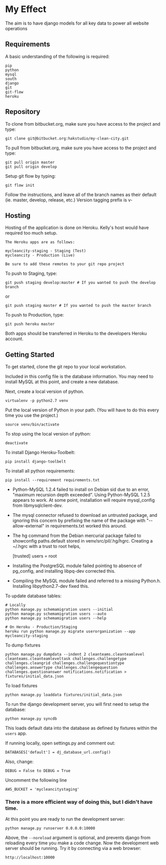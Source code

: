 # My Effect

The aim is to have django models for all key data to power all website operations

## Requirements

A basic understanding of the following is required:

    pip
    python
    mysql
    south
    django
    git
    git-flow
    heroku

## Repository

To clone from bitbucket.org, make sure you have access to the project and type:

    git clone git@bitbucket.org:hakstudio/my-clean-city.git

To pull from bitbucket.org, make sure you have access to the project and type:

    git pull origin master
    git pull origin develop

Setup git flow by typing:

    git flow init

Follow the instructions, and leave all of the branch names as their default (ie. master, develop, release, etc.)
Version tagging prefix is v-

## Hosting

Hosting of the application is done on Heroku. Kelly's host would have required
too much setup.

    The Heroku apps are as follows:
    
    mycleancity-staging - Staging (Test)
    mycleancity - Production (Live)

    Be sure to add these remotes to your git repo project

To push to Staging, type:
    
    git push staging develop:master # If you wanted to push the develop branch

or
    
    git push staging master # If you wanted to push the master branch

To push to Production, type:
    
    git push heroku master

Both apps should be transferred in Heroku to the developers Heroku account.

## Getting Started

To get started, clone the git repo to your local workstation.

Included in this config file is the database information. You may need to
install MySQL at this point, and create a new database.

Next, create a local version of python.

    virtualenv -p python2.7 venv

Put the local version of Python in your path.
(You will have to do this every time you use the project.)

    source venv/bin/activate

To stop using the local version of python:

    deactivate

To install Django Heroku-Toolbelt:
	
	pip install django-toolbelt

To install all python requirements:
    
    pip install --requirement requirements.txt

* Python-MySQL 1.2.4 failed to install on Debian sid due to an error, "maximum recursion depth exceeded". Using Python-MySQL 1.2.5 appears to work.  At some point, installation will require mysql_config from libmysqlclient-dev.

* The mysql connector refused to download an untrusted package, and ignoring this concern by prefixing the name of the package with "--allow-external" in requirements.txt worked this around.

* The hg command from the Debian mercurial package failed to showconfig paths.default stored in venv/src/pil/.hg/hgrc.  Creating a ~/.hgrc with a trust to root helps,

    [trusted]
    users = root

* Installing the PostgreSQL module failed pointing to absence of pg_config, and installing libpq-dev corrected this.

* Compiling the MySQL module failed and referred to a missing Python.h.  Installing libpython2.7-dev fixed this.

To update database tables:
    
    # Locally
    python manage.py schemamigration users --initial
    python manage.py schemamigration users --auto
    python manage.py schemamigration users --help

    # On Heroku - Production/Staging
    heroku run python manage.py migrate userorganization --app mycleancity-staging

To dump fixtures

    python manage.py dumpdata --indent 2 cleanteams.cleanteamlevel cleanteams.cleanteamleveltask challenges.challengetype challenges.cleangrid challenges.challengequestiontype challenges.answertype challenges.challengequestion challenges.questionanswer notifications.notification > fixtures/initial_data.json

To load fixtures

    python manage.py loaddata fixtures/initial_data.json

To run the django development server, you will first need to setup the database:

    python manage.py syncdb

This loads default data into the database as defined by fixtures within
the `users` app.

If running locally, open settings.py and comment out:

    DATABASES['default'] = dj_database_url.config()

Also, change:

    DEBUG = False to DEBUG = True
    
Uncomment the following line 
 
    AWS_BUCKET = 'mycleancitystaging'

### There is a more efficient way of doing this, but I didn't have time. ###

At this point you are ready to run the development server:

    python manage.py runserver 0.0.0.0:10000

Above, the `--noreload` argument is optional, and prevents django from reloading
every time you make a code change. Now the development web server should be
running. Try it by connecting via a web browser:

    http://localhost:10000